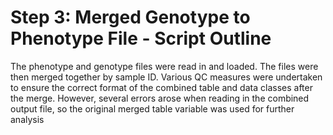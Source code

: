 # Step 3: Merged Genotype to Phenotype File - Script Outline

The phenotype and genotype files were read in and loaded. The files were then merged together by sample ID. Various QC measures were undertaken to ensure the correct format of the combined table and data classes after the merge. However, several errors arose when reading in the combined output file, so the original merged table variable was used for further analysis 